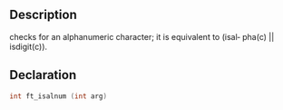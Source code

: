 ## Description
checks for an alphanumeric character; it is equivalent to (isal‐ pha(c) || isdigit(c)).

## Declaration
```c
int ft_isalnum (int arg)
```